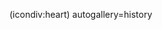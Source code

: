 <!--
Title: Om
Description: Om Jacob Moen.
Keywords: Jacob, Moen, Jacob Moen, jacmoe
ogimage: newsiteimage.jpg
Date: 2013/01/01 03:43:00
Updated: 2014/01/26 03:23
Template: om
-->
(icondiv:heart)
autogallery=history
